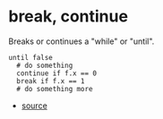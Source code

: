 
# break, continue

Breaks or continues a "while" or "until".

```
until false
  # do something
  continue if f.x == 0
  break if f.x == 1
  # do something more
```


* [source](https://github.com/floraison/flor/tree/master/lib/flor/pcore/break.rb)

